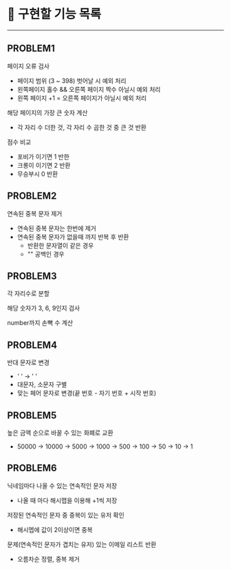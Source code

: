 # 🚀 구현할 기능 목록

--- 

## PROBLEM1

페이지 오류 검사
- 페이지 범위 (3 ~ 398) 벗어날 시 예외 처리
- 왼쪽페이지 홀수 && 오른쪽 페이지 짝수 아닐시 예외 처리
- 왼쪽 페이지 +1 = 오른쪽 페이지가 아닐시 예외 처리

해당 페이지의 가장 큰 숫자 계산
- 각 자리 수 더한 것, 각 자리 수 곱한 것 중 큰 것 반환

점수 비교
- 포비가 이기면 1 반한
- 크롱이 이기면 2 반환
- 무승부시 0 반환

## PROBLEM2

연속된 중복 문자 제거
- 연속된 중복 문자는 한번에 제거
- 연속된 중복 문자가 없을때 까지 반복 후 반환
  - 반환한 문자열이 같은 경우
  - "" 공백인 경우

## PROBLEM3

각 자리수로 분할

해당 숫자가 3, 6, 9인지 검사

number까지 손뼉 수 계산

## PROBLEM4

반대 문자로 변경
- ' ' -> ' '
- 대문자, 소문자 구별
- 맞는 페어 문자로 변경(끝 번호 - 자기 번호 + 시작 번호)

## PROBLEM5

높은 금액 순으로 바꿀 수 있는 화폐로 교환
- 50000 -> 10000 -> 5000 -> 1000 -> 500 -> 100 -> 50 -> 10 -> 1

## PROBLEM6

닉네임마다 나올 수 있는 연속적인 문자 저장
- 나올 때 마다 해시맵을 이용해 +1씩 저장

저장된 연속적인 문자 중 중복이 있는 유저 확인
- 해시멥에 값이 2이상이면 중복

문제(연속적인 문자가 겹치는 유저) 있는 이메일 리스트 반환
- 오름차순 정렬, 중복 제거